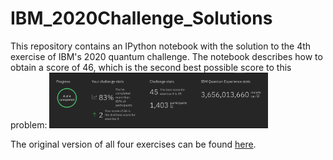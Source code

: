 # IBM_2020Challenge_Solutions

This repository contains an IPython notebook with the solution to the 4th exercise of IBM's 2020 quantum challenge. The notebook describes how to obtain a score of 46, which is the second best possible score to this problem:
<img src=".\my_score.png" width="350"/>

The original version of all four exercises can be found [here](https://github.com/qiskit-community/may4_challenge_exercises).
